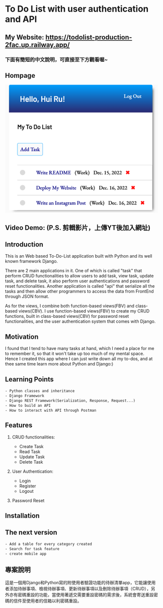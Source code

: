 
# To Do List with user authentication and API

## My Website: <https://todolist-production-2fac.up.railway.app/>

### 下面有簡短的中文說明，可直接至下方觀看喔~

## Hompage

 ![ToDoList Homepage](To%20Do%20List%20Homepage.png "Homepage after login")

## Video Demo:  <URL HERE>(P.S. 剪輯影片，上傳YT後加入網址)

## Introduction

 This is an Web based To-Do-List application built with Python and its well known framework Django.

 There are 2 main applications in it. One of which is called "task" that perform CRUD functionalities to allow users to add task, view task, update task, and delete task, it also perform user authentications and password reset functionalities. Another application is called "api" that serialize all the tasks and then allow other programmers to access the data from FrontEnd through JSON format.

 As for the views, I combine both function-based views(FBV) and class-based views(CBV). I use function-based views(FBV) to create my CRUD functions, built in class-based views(CBV) for password reset functionalities, and the user authentication system that comes with Django.

## Motivation

 I found that I tend to have many tasks at hand, which I need a place for me to remember it, so that it won't take up too much of my mental space. Hence I created this app where I can just write down all my to-dos, and at thee same time learn more about Python and Django:)

## Learning Points

    - Python classes and inheritance
    - Django Framework
    - Django REST Framework(Serialization, Response, Request...)
    - How to build an API
    - How to interact with API through Postman

## Features

 1. CRUD functionalities:

    - Create Task
    - Read Task
    - Update Task
    - Delete Task

 2. User Authentication:

    - Login
    - Register
    - Logout

 3. Password Reset
  
## Installation

## The next version

    - Add a table for every category created
    - Search for task feature
    - create mobile app

## 專案說明

 這是一個用Django和Python寫的附使用者驗證功能的待辦清單app，它能讓使用者添加待辦事項、檢視待辦事項、更新待辦事項以及刪除待辦事項（CRUD），另外亦有密碼重設的功能，當使用著遞交需要重設密碼的需求後，系統會寄送重設密碼的信件至使用者的信箱以利密碼重設。

